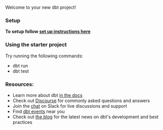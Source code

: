 Welcome to your new dbt project!
 
### Setup
 
**To setup follow [set up instructions here](https://drexel-uhc.github.io/analytics-corner/pages/manuals/dbt/get-started-install.html#clone-template-repository-duckdb-dbt-template)**
 
 
### Using the starter project

Try running the following commands:
- dbt run
- dbt test


### Resources:
- Learn more about dbt [in the docs](https://docs.getdbt.com/docs/introduction)
- Check out [Discourse](https://discourse.getdbt.com/) for commonly asked questions and answers
- Join the [chat](https://community.getdbt.com/) on Slack for live discussions and support
- Find [dbt events](https://events.getdbt.com) near you
- Check out [the blog](https://blog.getdbt.com/) for the latest news on dbt's development and best practices
